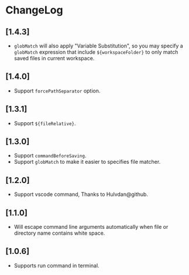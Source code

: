 # ChangeLog


## [1.4.3]

 - `globMatch` will also apply "Variable Substitution", so you may specify a `globMatch` expression that include `${workspaceFolder}` to only match saved files in current workspace.


## [1.4.0]

 - Support `forcePathSeparator` option.


## [1.3.1]

 - Support `${fileRelative}`.


## [1.3.0]

 - Support `commandBeforeSaving`.
 - Support `globMatch` to make it easier to specifies file matcher.


## [1.2.0]

 - Support vscode command, Thanks to Hulvdan@github.


## [1.1.0]

 - Will escape command line arguments automatically when file or directory name contains white space.


## [1.0.6]

 - Supports run command in terminal.